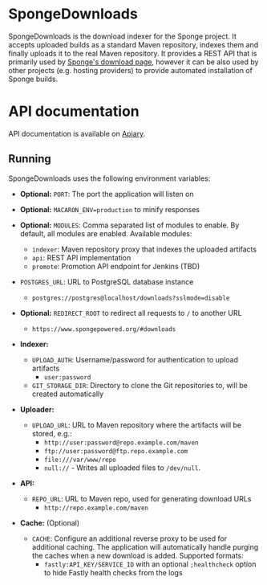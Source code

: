 # SpongeDownloads
SpongeDownloads is the download indexer for the Sponge project. It accepts uploaded builds as a standard Maven
repository, indexes them and finally uploads it to the real Maven repository. It provides a REST API that is primarily
used by [Sponge's download page](https://www.spongepowered.org/downloads), however it can be also used by other projects
(e.g. hosting providers) to provide automated installation of Sponge builds.

# API documentation
API documentation is available on [Apiary](https://dl-api.spongepowered.org/v1).

## Running
SpongeDownloads uses the following environment variables:

- **Optional:** `PORT`: The port the application will listen on
- **Optional:** `MACARON_ENV=production` to minify responses
- **Optional:** `MODULES`: Comma separated list of modules to enable. By default, all modules are enabled.
  Available modules:

  - `indexer`: Maven repository proxy that indexes the uploaded artifacts
  - `api`: REST API implementation
  - `promote`: Promotion API endpoint for Jenkins (TBD)

- `POSTGRES_URL`: URL to PostgreSQL database instance
  - `postgres://postgres@localhost/downloads?sslmode=disable`

- **Optional:** `REDIRECT_ROOT` to redirect all requests to `/` to another URL
  - `https://www.spongepowered.org/#downloads`

- **Indexer:**
  - `UPLOAD_AUTH`: Username/password for authentication to upload artifacts
    - `user:password`
  - `GIT_STORAGE_DIR`: Directory to clone the Git repositories to, will be created automatically

- **Uploader:**
  - `UPLOAD_URL`: URL to Maven repository where the artifacts will be stored, e.g.:
    - `http://user:password@repo.example.com/maven`
    - `ftp://user:password@ftp.repo.example.com`
    - `file:///var/www/repo`
    - `null://` - Writes all uploaded files to `/dev/null`.

- **API:**
  - `REPO_URL`: URL to Maven repo, used for generating download URLs
    - `http://repo.example.com/maven`

- **Cache:** (Optional)
  - `CACHE`: Configure an additional reverse proxy to be used for additional caching. The application will
    automatically handle purging the caches when a new download is added. Supported formats:
    - `fastly:API_KEY/SERVICE_ID` with an optional `;healthcheck` option to hide Fastly health checks from the logs
